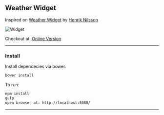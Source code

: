 ## Weather Widget
Inspired on [Weather Widget] by [Henrik Nilsson]

![Widget](https://d13yacurqjgara.cloudfront.net/users/22569/screenshots/2140138/weather_100.png)

Checkout at: [Online Version]

---

### Install

Install dependecies via bower.

```sh
bower install
```

To run:

```sh
npm install
gulp
open browser at: http://localhost:8080/
```

---

[Weather Widget]: <https://dribbble.com/shots/2140138-Day-010-Weather-Widget>
[Henrik Nilsson]: <https://dribbble.com/SimplyGreat>
[Online Version]: <http://favasconcelos.github.io/weather-widget> 
